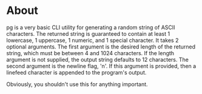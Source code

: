 # About
pg is a very basic CLI utility for generating a random string of ASCII characters. The returned string is guaranteed to contain at least 1 lowercase, 1 uppercase, 1 numeric, and 1 special character. It takes 2 optional arguments. The first argument is the desired length of the returned string, which must be between 4 and 1024 characters. If the length argument is not supplied, the output string defaults to 12 characters. The second argument is the newline flag, 'n'. If this argument is provided, then a linefeed character is appended to the program's output.

Obviously, you shouldn't use this for anything important.